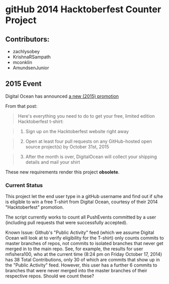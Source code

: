 # gitHub 2014 Hacktoberfest Counter Project

## Contributors:
 - zachlysobey
 - KrishnaRSampath
 - mconklin
 - AmundsenJunior

## 2015 Event

Digital Ocean has announced [a new (2015) promotion](https://github.com/blog/2067-hacktoberfest-contribute-to-open-source-in-october)

From that post:

> Here's everything you need to do to get your free, limited edition Hacktoberfest t-shirt:

> 1) Sign up on the Hacktoberfest website right away

> 2) Open at least four pull requests on any GitHub-hosted open source project(s) by October 31st, 2015

> 3) After the month is over, DigitalOcean will collect your shipping details and mail your shirt

These new requirements render this project __obsolete__.

### Current Status
This project let the end user type in a gitHub username
and find out if s/he is eligible to win a free T-shirt from Digital Ocean,
courtesy of their 2014 "Hacktoberfest" promotion.

The script currently works to count all PushEvents committed by a user (including pull requests that were successfully accepted). 

Known Issue: Github's "Public Activity" feed (which we assume Digital Ocean will look at to verify eligibility for the T-shirt) only counts commits to master branches of repos, not commits to isolated branches that never get merged in to the main repo. See, for example, the results for user mfishera100, who at the current time (8:24 pm on Friday October 17, 2014) has 38 Total Contributions, only 30 of which are commits that show up in the "Public Activity" feed. However, this user has a further 6 commits to branches that were never merged into the master branches of their respective repos. Should we count these?
